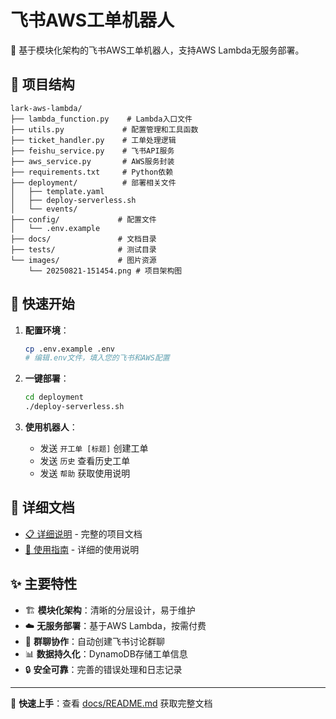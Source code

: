 # 飞书AWS工单机器人

🤖 基于模块化架构的飞书AWS工单机器人，支持AWS Lambda无服务部署。

## 📁 项目结构

```
lark-aws-lambda/
├── lambda_function.py    # Lambda入口文件
├── utils.py             # 配置管理和工具函数
├── ticket_handler.py    # 工单处理逻辑
├── feishu_service.py    # 飞书API服务
├── aws_service.py       # AWS服务封装
├── requirements.txt     # Python依赖
├── deployment/          # 部署相关文件
│   ├── template.yaml
│   ├── deploy-serverless.sh
│   └── events/
├── config/             # 配置文件
│   └── .env.example
├── docs/               # 文档目录
├── tests/              # 测试目录
└── images/             # 图片资源
    └── 20250821-151454.png # 项目架构图
```

## 🚀 快速开始

1. **配置环境**：
   ```bash
   cp .env.example .env
   # 编辑.env文件，填入您的飞书和AWS配置
   ```

2. **一键部署**：
   ```bash
   cd deployment
   ./deploy-serverless.sh
   ```

3. **使用机器人**：
   - 发送 `开工单 [标题]` 创建工单
   - 发送 `历史` 查看历史工单
   - 发送 `帮助` 获取使用说明

## 📖 详细文档

- [📋 详细说明](docs/README.md) - 完整的项目文档
- [🔧 使用指南](docs/使用说明.md) - 详细的使用说明

## ✨ 主要特性

- 🏗️ **模块化架构**：清晰的分层设计，易于维护
- ☁️ **无服务部署**：基于AWS Lambda，按需付费
- 💬 **群聊协作**：自动创建飞书讨论群聊
- 📊 **数据持久化**：DynamoDB存储工单信息
- 🔒 **安全可靠**：完善的错误处理和日志记录

---

📝 **快速上手**：查看 [docs/README.md](docs/README.md) 获取完整文档